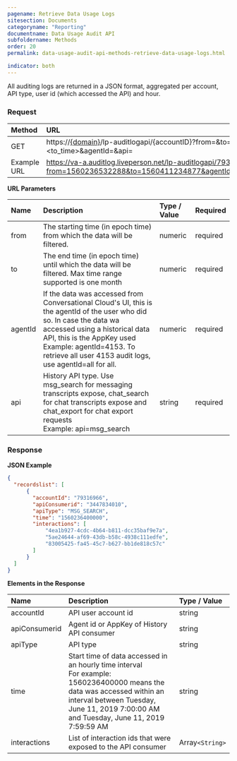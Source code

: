 ```yaml
---
pagename: Retrieve Data Usage Logs
sitesection: Documents
categoryname: "Reporting"
documentname: Data Usage Audit API
subfoldername: Methods
order: 20
permalink: data-usage-audit-api-methods-retrieve-data-usage-logs.html

indicator: both
---
```


All auditing logs are returned in a JSON format, aggregated per account, API type, user id (which accessed the API) and hour.

### Request

| Method | URL |
| :------- | :------ |
| GET | https://[{domain}](/agent-domain-domain-api.html)/lp-auditlogapi/{accountID}?from=<from time>&to=<to_time>&agentId=<agent id or appkey>&api=<API> |
|Example URL | https://va-a.auditlog.liveperson.net/lp-auditlogapi/79316966?from=1560236532288&to=1560411234877&agentId=all&api=msg_search

**URL Parameters**

| Name      |  Description | Type / Value | Required |
| :-----    | :--------------- | :-------------- | :--- |
| from | The starting time (in epoch time) from which the data will be filtered.| numeric | required |
| to | The end time (in epoch time) until which the data will be filtered. Max time range supported is one month | numeric | required |
| agentId | If the data was accessed from Conversational Cloud's UI, this is the agentId of the user who did so. In case the data wa accessed using a historical data API, this is the AppKey used <br> Example: agentId=4153. To retrieve all user 4153 audit logs, use agentId=all for all. | numeric | required |
| api | History API type. Use msg_search for messaging transcripts expose, chat_search for chat transcripts expose  and chat_export for chat export requests<br> Example: api=msg_search<br> | string | required |

### Response

**JSON Example**

```json
{
  "recordslist": [
      {
        "accountId": "79316966",
        "apiConsumerid": "3447834010",
        "apiType": "MSG_SEARCH",
        "time": "1560236400000",
        "interactions": [
            "4ea1b927-4cdc-4b64-b811-dcc35baf9e7a",
            "5ae24644-af69-43db-b58c-4938c111edfe",
            "83005425-fa45-45c7-b627-bb1de818c57c"
        ]
      }
  ]
}
```


**Elements in the Response**


| Name |  Description | Type / Value |
| :------ | :------------- | :------------- |
| accountId | API user account id<br>|string|
| apiConsumerid | Agent id  or AppKey of History API consumer<br>|string|
| apiType | API type<br>|string|
| time | Start time of data accessed in an hourly time interval<br> For example:  1560236400000  means the data was accessed within an interval between Tuesday, June 11, 2019 7:00:00 AM and Tuesday, June 11, 2019 7:59:59 AM| string |
| interactions | List of interaction ids that were exposed to the API consumer<br> | Array`<String>` |
